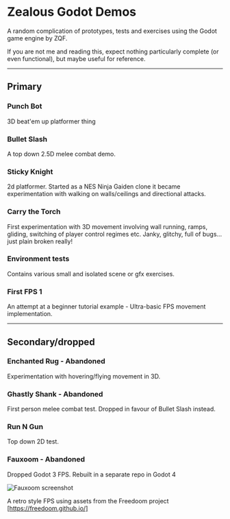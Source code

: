 # Zealous Godot Demos

A random complication of prototypes, tests and exercises using the Godot game engine by ZQF.

If you are not me and reading this, expect nothing particularly complete (or even functional), but maybe useful for reference.

--------------------------------------------------

## Primary

### Punch Bot

3D beat'em up platformer thing

### Bullet Slash

A top down 2.5D melee combat demo.

### Sticky Knight

2d platformer. Started as a NES Ninja Gaiden clone it became experimentation with walking on walls/ceilings and directional attacks.

### Carry the Torch

First experimentation with 3D movement involving wall running, ramps, gliding, switching of player control regimes etc. Janky, glitchy, full of bugs... just plain broken really!

### Environment tests

Contains various small and isolated scene or gfx exercises.

### First FPS 1

An attempt at a beginner tutorial example - Ultra-basic FPS movement implementation.

--------------------------------------------------

## Secondary/dropped

### Enchanted Rug - Abandoned

Experimentation with hovering/flying movement in 3D.

### Ghastly Shank - Abandoned

First person melee combat test. Dropped in favour of Bullet Slash instead.

### Run N Gun

Top down 2D test.

### Fauxoom - Abandoned

Dropped Godot 3 FPS. Rebuilt in a separate repo in Godot 4

![Fauxoom screenshot](https://i.imgur.com/xiM95Vn.jpg)

A retro style FPS using assets from the Freedoom project
[https://freedoom.github.io/]


